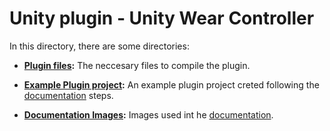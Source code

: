 # Unity plugin - Unity Wear Controller

In this directory, there are some directories:

* **[Plugin files](./Plugins%20Files):** The neccesary files to compile the plugin.

* **[Example Plugin project](./Example%20Plugin%20Project):** An example plugin project creted following the [documentation](https://github.com/juanpomares/Unity-Wear-Controller/wiki) steps.

* **[Documentation Images](./Documentation%20Images):** Images used int he [documentation](https://github.com/juanpomares/Unity-Wear-Controller/wiki).
